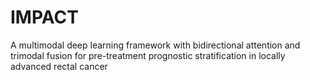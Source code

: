 # IMPACT
A multimodal deep learning framework with bidirectional attention and trimodal fusion for pre-treatment prognostic stratification in locally advanced rectal cancer
